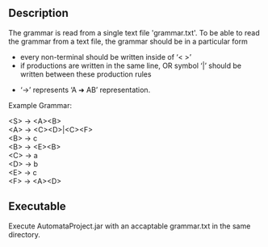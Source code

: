 ## Description
The grammar is read from a single text file 'grammar.txt'. To be able to read the grammar from a text file, the grammar should be in a particular form

* every non-terminal should be written inside of ‘< >’
* if productions are written in the same line, OR symbol ‘|’ should be written between these production rules
- ‘->’ represents ‘A ➜ AB’ representation.

Example Grammar:

\<S> -> \<A>\<B>\
\<A> -> \<C>\<D>|\<C>\<F>\
\<B> -> c\
\<B> -> \<E>\<B>\
\<C> -> a\
\<D> -> b\
\<E> -> c\
\<F> -> \<A>\<D>

## Executable

Execute AutomataProject.jar with an accaptable grammar.txt in the same directory.
